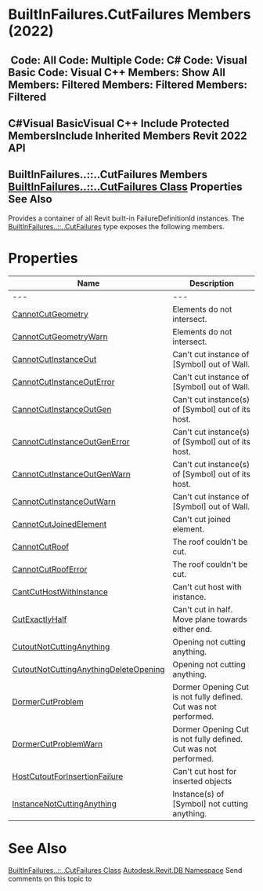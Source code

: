 # BuiltInFailures.CutFailures Members (2022)

﻿
 Code: All Code: Multiple Code: C# Code: Visual Basic Code: Visual C++  Members: Show All Members: Filtered Members: Filtered Members: Filtered   
---  
C#Visual BasicVisual C++
Include Protected MembersInclude Inherited Members
Revit 2022 API  
---  
BuiltInFailures..::..CutFailures Members  
[BuiltInFailures..::..CutFailures Class](6bec436a-fefb-b90c-454f-ce494f3b06c5.md "BuiltInFailures.CutFailures Class") Properties See Also  
---  
Provides a container of all Revit built-in FailureDefinitionId instances.
The [BuiltInFailures..::..CutFailures](6bec436a-fefb-b90c-454f-ce494f3b06c5.md "BuiltInFailures.CutFailures Class") type exposes the following members.
# Properties
| Name | Description |
| --- | --- |
| --- | --- | --- |
| [CannotCutGeometry](bf05759e-b578-2cfc-d3b2-3d3228a45721.md "CannotCutGeometry Property") | Elements do not intersect. |
| [CannotCutGeometryWarn](3ecc065c-dcf0-3b97-96da-95c7a00a92e0.md "CannotCutGeometryWarn Property") | Elements do not intersect. |
| [CannotCutInstanceOut](894dc4a5-1ab5-f2bb-4340-acabc8a42dfa.md "CannotCutInstanceOut Property") | Can't cut instance of [Symbol] out of Wall. |
| [CannotCutInstanceOutError](4aed6d40-f880-18c8-9eed-74d3d36cabff.md "CannotCutInstanceOutError Property") | Can't cut instance of [Symbol] out of Wall. |
| [CannotCutInstanceOutGen](2b42ec39-be52-abaf-fd13-8899e85471f2.md "CannotCutInstanceOutGen Property") | Can't cut instance(s) of [Symbol] out of its host. |
| [CannotCutInstanceOutGenError](354fb334-8651-73ba-b70e-029392b1e5dd.md "CannotCutInstanceOutGenError Property") | Can't cut instance(s) of [Symbol] out of its host. |
| [CannotCutInstanceOutGenWarn](6dafb573-1298-d35c-d6ab-f1afc685be8f.md "CannotCutInstanceOutGenWarn Property") | Can't cut instance(s) of [Symbol] out of its host. |
| [CannotCutInstanceOutWarn](a51e6bdf-1732-f220-a257-16bfef735fd8.md "CannotCutInstanceOutWarn Property") | Can't cut instance of [Symbol] out of Wall. |
| [CannotCutJoinedElement](5b7b6a05-44d9-5552-0ee2-5df84232fa13.md "CannotCutJoinedElement Property") | Can't cut joined element. |
| [CannotCutRoof](5156f9a7-6bbe-cd23-ee99-c9a9d3317a21.md "CannotCutRoof Property") | The roof couldn't be cut. |
| [CannotCutRoofError](890bb15a-c034-d790-3ab5-ca8d3c92653b.md "CannotCutRoofError Property") | The roof couldn't be cut. |
| [CantCutHostWithInstance](02e5f695-776a-f7bb-1e27-f905a4585c9a.md "CantCutHostWithInstance Property") | Can't cut host with instance. |
| [CutExactlyHalf](76802927-a1c9-5df6-b32f-b975083292c3.md "CutExactlyHalf Property") | Can't cut in half. Move plane towards either end. |
| [CutoutNotCuttingAnything](1f2ccfac-63f3-0f31-1656-cd168851e590.md "CutoutNotCuttingAnything Property") | Opening not cutting anything. |
| [CutoutNotCuttingAnythingDeleteOpening](b946bb16-ca01-d920-b00b-8b6973b27b58.md "CutoutNotCuttingAnythingDeleteOpening Property") | Opening not cutting anything. |
| [DormerCutProblem](1a2bec33-499d-2850-ba65-0e9b3bf70656.md "DormerCutProblem Property") | Dormer Opening Cut is not fully defined. Cut was not performed. |
| [DormerCutProblemWarn](0f211cc8-9e89-9e6b-0420-542c1964f886.md "DormerCutProblemWarn Property") | Dormer Opening Cut is not fully defined. Cut was not performed. |
| [HostCutoutForInsertionFailure](57d1cc04-67d6-9480-c987-06f76c74ad40.md "HostCutoutForInsertionFailure Property") | Can't cut host for inserted objects |
| [InstanceNotCuttingAnything](1474a297-f8fd-f83d-8abe-2a6f6b8ac960.md "InstanceNotCuttingAnything Property") | Instance(s) of [Symbol] not cutting anything. |

# See Also
[BuiltInFailures..::..CutFailures Class](6bec436a-fefb-b90c-454f-ce494f3b06c5.md "BuiltInFailures.CutFailures Class")
[Autodesk.Revit.DB Namespace](87546ba7-461b-c646-cbb1-2cb8f5bff8b2.md "Autodesk.Revit.DB Namespace")
Send comments on this topic to 